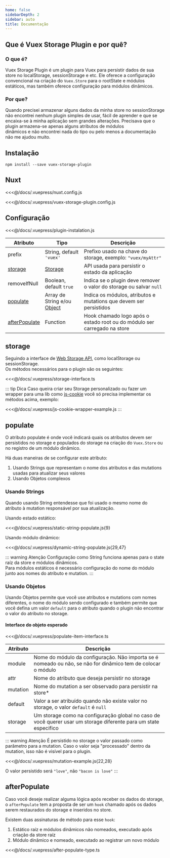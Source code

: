 ```yaml
---
home: false
sidebarDepth: 2
sidebar: auto
title: Documentação
---
```


## Que é Vuex Storage Plugin e por quê?

### O que é?
Vuex Storage Plugin é um plugin para Vuex para persistir dados de sua store no localStorage, 
sessionStorage e etc. Ele oferece a configuração convencional na criação do `Vuex.Store` para o rootState 
e módulos estáticos, mas também oferece configuração para módulos dinâmicos.

### Por que?
Quando precisei armazenar alguns dados da minha store no
sessionStorage não encontrei nenhum plugin simples de usar, fácil de aprender e que se 
encaixa-se à minha aplicação sem grandes alterações.
Precisava que o plugin armazena-se apenas alguns atributos de módulos  
dinâmicos e não encontrei nada do tipo ou pelo menos a documentação não me ajudou muito.

## Instalação

```
npm install --save vuex-storage-plugin
```


## Nuxt

<<<@/docs/.vuepress/nuxt.config.js

<<<@/docs/.vuepress/vuex-storage-plugin.config.js

## Configuração


<<<@/docs/.vuepress/plugin-instalation.js

|Atributo|Tipo|Descrição|
|---|---|---|
|prefix|String, default `'vuex'`|Prefixo usado na chave do storage, exemplo: `"vuex/myAttr"`|
|[storage](#storage)|[Storage](https://developer.mozilla.org/pt-BR/docs/Web/API/Storage)|API usada para persistir o estado da aplicação|
|removeIfNull|Boolean, default `true`|Indica se o plugin deve remover o valor do storage ou salvar `null`|
|[populate](#populate)|Array de String e/ou [Object](#populate-object)|Indica os módulos, atributos e mutations que devem ser persistidos|
|[afterPopulate](#after-populate)|Function|Hook chamado logo após o estado root ou do módulo ser carregado na store|

## storage

Seguindo a interface de [Web Storage API](), como localStorage ou sessionStorage.   
Os métodos necessários para o plugin são os seguintes:

<<<@/docs/.vuepress/storage-interface.ts

::: tip Dica
Caso queira criar seu Storage personalizado ou fazer um wrapper para uma lib como [js-cookie](https://www.npmjs.com/package/js-cookie) você só precisa implementar os métodos acima, exemplo:

<<<@/docs/.vuepress/js-cookie-wrapper-example.js
:::

## populate

O atributo populate é onde você indicará quais os atributos devem ser persistidos no storage e 
populados do storage na criação do `Vuex.Store` ou no registro de um módulo dinâmico.

Há duas maneiras de se configurar este atributo:
1. Usando Strings que representam o nome dos atributos e das mutations usadas para atualizar seus valores
2. Usando Objetos complexos

### Usando Strings

Quando usando String entendesse que foi usado o mesmo nome do atributo à 
mutation responsável por sua atualização.

Usando estado estático:

<<<@/docs/.vuepress/static-string-populate.js{9}

Usando módulo dinâmico:

<<<@/docs/.vuepress/dynamic-string-populate.js{29,47}

::: warning Atenção
Configuração como String funciona apenas para o state raíz da store e módulos dinâmicos.   
Para módulos estáticos é necessário configuração do nome do módulo junto aos nomes 
do atributo e mutation.
:::

### Usando Objetos

Usando Objetos permite que você use atributos e mutations com nomes diferentes, 
o nome do módulo sendo configurado e também permite que você defina um valor `default` 
para o atributo quando o plugin não encontrar o valor do atributo no storage.

#### Interface do objeto esperado

<<<@/docs/.vuepress/populate-item-interface.ts

|Atributo|Descrição|
|---|---|
|module|Nome do módulo da configuração. Não importa se é nomeado ou não, se não for dinâmico tem de colocar o módulo|
|attr|Nome do atributo que deseja persistir no storage|
|mutation|Nome do mutation a ser observado para persistir na store*|
|default|Valor a ser atribuído quando não existe valor no storage, o valor `default` é `null`|
|storage|Um storage como na configuração global no caso de você querer usar um storage diferente para um state especifico|

::: warning Atenção
É persistido no storage o valor passado como parâmetro para a mutation. 
Caso o valor seja "processado" dentro da mutation, isso não é visível para o plugin. 

<<<@/docs/.vuepress/mutation-example.js{22,28}

O valor persistido será `"love"`, não `"bacon is love"`
:::

## afterPopulate

Caso você deseje realizar alguma lógica após receber os dados do storage, 
o `afterPopulate` tem a proposta de ser um `hook` chamado após os dados serem restaurados do storage e 
inseridos no store.

Existem duas assinaturas de método para esse `hook`:
1. Estático raíz e módulos dinâmicos não nomeados, executado após criação da store raíz
2. Módulo dinâmico e nomeado, executado ao registrar um novo módulo

<<<@/docs/.vuepress/after-populate-type.ts
